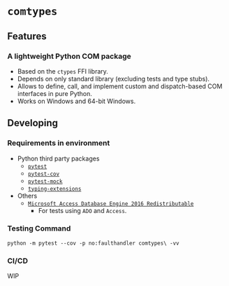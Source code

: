 # `comtypes`

## Features
### A lightweight Python COM package
- Based on the `ctypes` FFI library.
- Depends on only standard library (excluding tests and type stubs).
- Allows to define, call, and implement custom and dispatch-based COM interfaces in pure Python.
- Works on Windows and 64-bit Windows.

## Developing
### Requirements in environment
- Python third party packages
    - [`pytest`](https://pypi.org/project/pytest/)
    - [`pytest-cov`](https://pypi.org/project/pytest-cov/)
    - [`pytest-mock`](https://pypi.org/project/pytest-mock/)
    - [`typing-extensions`](https://pypi.org/project/typing-extensions/)
- Others
    - [`Microsoft Access Database Engine 2016 Redistributable`](https://www.microsoft.com/en-US/download/details.aspx?id=54920)
        - For tests using `ADO` and `Access`.

### Testing Command
```python -m pytest --cov -p no:faulthandler comtypes\ -vv```

### CI/CD
WIP
